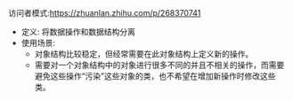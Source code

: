 访问者模式:https://zhuanlan.zhihu.com/p/268370741
* 定义: 将数据操作和数据结构分离 
* 使用场景: 
  * 对象结构比较稳定，但经常需要在此对象结构上定义新的操作。
  * 需要对一个对象结构中的对象进行很多不同的并且不相关的操作，而需要避免这些操作“污染”这些对象的类，也不希望在增加新操作时修改这些类。